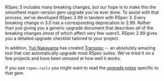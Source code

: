 RSpec 3 includes many breaking changes, but our hope is to make this the smoothest
major-version gem upgrade you've ever done. To assist with that process, we've developed
RSpec 2.99 in tandem with RSpec 3. Every breaking change in 3.0 has a corresponding
deprecation to 2.99.  Rather than just giving you a generic upgrade document that describes
_all_ of the breaking changes (most of which affect very few users!), RSpec 2.99 gives you a
detailed upgrade checklist tailored to your project.

In addition, [Yuji Nakayama](https://twitter.com/nkym37) has created [Transpec](http://yujinakayama.me/transpec/) -- an absolutely amazing tool that can
automatically upgrade most RSpec suites. We've tried it on a few projects and have been _amazed_ at how well it works.

If you use `rspec-rails` you might want to read the
[upgrade notes](https://relishapp.com/rspec/rspec-rails/docs/upgrade)
specific to that gem.
